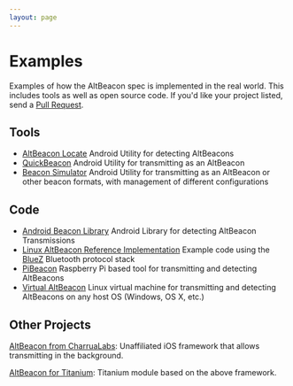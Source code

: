 ```yaml
---
layout: page
---
```


# Examples

Examples of how the AltBeacon spec is implemented in the real world. This includes tools as well as open source code. If you'd like your project listed, send a [Pull Request](https://github.com/AltBeacon/website).

## Tools
- [AltBeacon Locate](https://play.google.com/store/apps/details?id=com.radiusnetworks.locate) Android Utility for detecting AltBeacons
- [QuickBeacon](https://play.google.com/store/apps/details?id=com.radiusnetworks.quickbeacon) Android Utility for transmitting as an AltBeacon
- [Beacon Simulator](https://play.google.com/store/apps/details?id=net.alea.beaconsimulator) Android Utility for transmitting as an AltBeacon or other beacon formats, with management of different configurations

## Code

- [Android Beacon Library](http://github.com/AltBeacon/android-beacon-library) Android Library for detecting AltBeacon Transmissions
- [Linux AltBeacon Reference Implementation](https://github.com/RadiusNetworks/altbeacon-reference) Example code using the [BlueZ](http://www.bluez.org/) Bluetooth protocol stack
- [PiBeacon](http://store.radiusnetworks.com/collections/all/products/pibeacon) Raspberry Pi based tool for transmitting and detecting AltBeacons
- [Virtual AltBeacon](http://developer.radiusnetworks.com/altbeacon/virtual) Linux virtual machine for transmitting and detecting AltBeacons on any host OS (Windows, OS X, etc.)

## Other Projects

[AltBeacon from CharruaLabs](https://github.com/CharruaLabs/AltBeacon): 
Unaffiliated iOS framework that allows transmitting in the background.

[AltBeacon for Titanium](https://github.com/CharruaLabs/AltBeacon): 
Titanium module based on the above framework.
